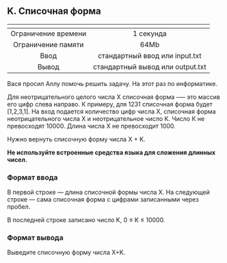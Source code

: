 ## K. Списочная форма

| <!-- -->      |             <!-- -->             |
|:-------------:|:--------------------------------:|
| Ограничение времени	|            1 секунда             |
|Ограничение памяти	|               64Mb               |
|Ввод |  стандартный ввод или input.txt  |
|Вывод | стандартный вывод или output.txt |

Вася просил Аллу помочь решить задачу. На этот раз по информатике.

Для неотрицательного целого числа X списочная форма –— это массив его цифр слева направо. К примеру, для 1231 списочная форма будет [1,2,3,1]. На вход подается количество цифр числа Х, списочная форма неотрицательного числа Х и неотрицательное число K. Число К не превосходят 10000. Длина числа Х не превосходит 1000.

Нужно вернуть списочную форму числа X + K.

**Не используйте встроенные средства языка для сложения длинных чисел.**

### Формат ввода
В первой строке — длина списочной формы числа X. На следующей строке — сама списочная форма с цифрами записанными через пробел.

В последней строке записано число K, 0 ≤ K ≤ 10000.
### Формат вывода
Выведите списочную форму числа X+K.
